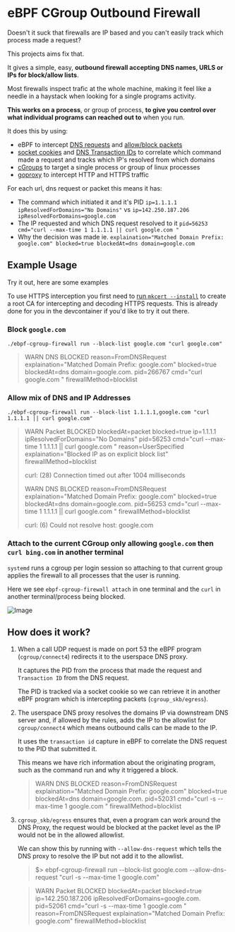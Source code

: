 # eBPF CGroup Outbound Firewall

Doesn't it suck that firewalls are IP based and you can't easily track which process made a request?

This projects aims fix that.

It gives a simple, easy, **outbound firewall accepting DNS names, URLS or IPs for block/allow lists**.

Most firewalls inspect trafic at the whole machine, making it feel like a needle in a haystack when looking for a single programs activity.

**This works on a process**, or group of process, **to give you control over what individual programs can reached out to** when you run.

It does this by using:

- eBPF to intercept [DNS requests](https://docs.ebpf.io/linux/program-type/BPF_PROG_TYPE_CGROUP_SOCK_ADDR/) and [allow/block packets](https://docs.ebpf.io/linux/program-type/BPF_PROG_TYPE_CGROUP_SKB/)
- [socket cookies](https://docs.ebpf.io/linux/helper-function/bpf_get_socket_cookie/) and [DNS Transaction IDs](https://beta.computer-networking.info/syllabus/default/protocols/dns.html) to correlate which command made a request and tracks which IP's resolved from which domains
- [cGroups](https://man7.org/linux/man-pages/man7/cgroups.7.html) to target a single process or group of linux processes
- [goproxy](https://github.com/elazarl/goproxy) to intercept HTTP and HTTPS traffic

For each url, dns request or packet this means it has:
- The command which initiated it and it's PID `ip=1.1.1.1 ipResolvedForDomains="No Domains"` vs `ip=142.250.187.206 ipResolvedForDomains=google.com`
- The IP requested and which DNS request resolved to it `pid=56253 cmd="curl --max-time 1 1.1.1.1 || curl google.com "`
- Why the decision was made ie. `explaination="Matched Domain Prefix: google.com" blocked=true blockedAt=dns domain=google.com`

## Example Usage

Try it out, here are some examples

To use HTTPS interception you first need to [run `mkcert --install`](https://github.com/FiloSottile/mkcert) to create a root CA for intercepting and decoding HTTPS requests. This is already done for you in the devcontainer if you'd like to try it out there.

### Block `google.com`

`./ebpf-cgroup-firewall run --block-list google.com "curl google.com"`

> WARN DNS BLOCKED reason=FromDNSRequest explaination="Matched Domain Prefix: google.com" blocked=true blockedAt=dns domain=google.com. pid=266767 cmd="curl google.com " firewallMethod=blocklist

### Allow mix of DNS and IP Addresses

`./ebpf-cgroup-firewall run --block-list 1.1.1.1,google.com "curl 1.1.1.1 || curl google.com"`

> WARN Packet BLOCKED blockedAt=packet blocked=true ip=1.1.1.1 ipResolvedForDomains="No Domains" pid=56253 cmd="curl --max-time 1 1.1.1.1 || curl google.com " reason=UserSpecified explaination="Blocked IP as on explicit block list" firewallMethod=blocklist
>
> curl: (28) Connection timed out after 1004 milliseconds
>
> WARN DNS BLOCKED reason=FromDNSRequest explaination="Matched Domain Prefix: google.com" blocked=true blockedAt=dns domain=google.com. pid=56253 cmd="curl --max-time 1 1.1.1.1 || curl google.com " firewallMethod=blocklist
>
> curl: (6) Could not resolve host: google.com

### Attach to the current CGroup only allowing `google.com` then `curl bing.com` in another terminal

`systemd` runs a cgroup per login session so attaching to that current group applies the firewall
to all processes that the user is running.

Here we see `ebpf-cgroup-firewall attach` in one terminal and the `curl` in another terminal/process being blocked.

![Image](https://github.com/user-attachments/assets/d6806f53-cafd-49de-8f65-8dfef898a49a)

## How does it work?

1. When a call UDP request is made on port 53 the eBPF program (`cgroup/connect4`) redirects it to the userspace DNS proxy.

   It captures the PID from the process that made the request and `Transaction ID` from the DNS request.

   The PID is tracked via a socket cookie so we can retrieve it in another eBPF program which is
   intercepting packets (`cgroup_skb/egress`).

2. The userspace DNS proxy resolves the domains IP via downstream DNS server and, if allowed by the 
   rules, adds the IP to the allowlist for `cgroup/connect4` which means outbound calls can be made to the IP.

   It uses the `transaction id` capture in eBPF to correlate the DNS request to the PID that submitted it.
    
   This means we have rich information about the originating program, such as the command run and why it triggered a block.

   > WARN DNS BLOCKED reason=FromDNSRequest explaination="Matched Domain Prefix: google.com" blocked=true blockedAt=dns domain=google.com. pid=52031 cmd="curl -s --max-time 1 google.com " firewallMethod=blocklist

3. `cgroup_skb/egress` ensures that, even a program can work around the DNS Proxy, the request would be blocked at the packet level as the IP would not be in the allowed allowlist.

    We can show this by running with `--allow-dns-request` which tells the DNS proxy to resolve the IP but not add it to the allowlist.

    > $> ebpf-cgroup-firewall run --block-list google.com --allow-dns-request "curl -s --max-time 1 google.com"

    > WARN Packet BLOCKED blockedAt=packet blocked=true ip=142.250.187.206 ipResolvedForDomains=google.com. pid=52061 cmd="curl -s --max-time 1 google.com " reason=FromDNSRequest explaination="Matched Domain Prefix: google.com" firewallMethod=blocklist
